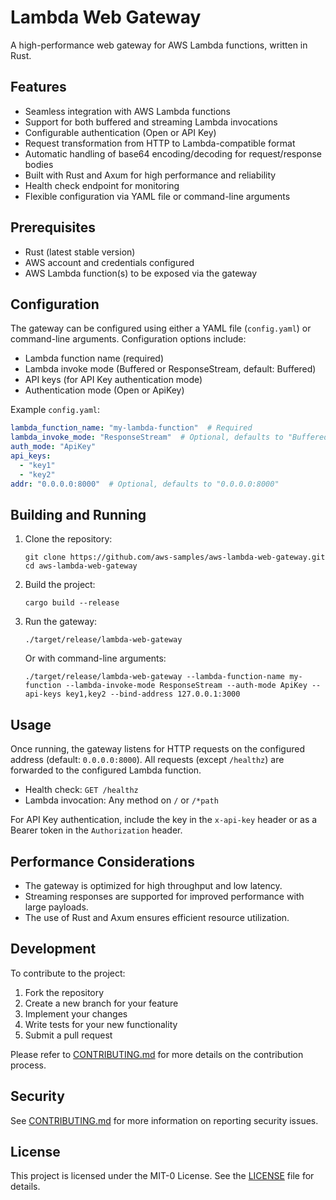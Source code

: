 # Lambda Web Gateway

A high-performance web gateway for AWS Lambda functions, written in Rust.

## Features

- Seamless integration with AWS Lambda functions
- Support for both buffered and streaming Lambda invocations
- Configurable authentication (Open or API Key)
- Request transformation from HTTP to Lambda-compatible format
- Automatic handling of base64 encoding/decoding for request/response bodies
- Built with Rust and Axum for high performance and reliability
- Health check endpoint for monitoring
- Flexible configuration via YAML file or command-line arguments

## Prerequisites

- Rust (latest stable version)
- AWS account and credentials configured
- AWS Lambda function(s) to be exposed via the gateway

## Configuration

The gateway can be configured using either a YAML file (`config.yaml`) or command-line arguments. Configuration options include:

- Lambda function name (required)
- Lambda invoke mode (Buffered or ResponseStream, default: Buffered)
- API keys (for API Key authentication mode)
- Authentication mode (Open or ApiKey)

Example `config.yaml`:

```yaml
lambda_function_name: "my-lambda-function"  # Required
lambda_invoke_mode: "ResponseStream"  # Optional, defaults to "Buffered"
auth_mode: "ApiKey"
api_keys:
  - "key1"
  - "key2"
addr: "0.0.0.0:8000"  # Optional, defaults to "0.0.0.0:8000"
```

## Building and Running

1. Clone the repository:
   ```
   git clone https://github.com/aws-samples/aws-lambda-web-gateway.git
   cd aws-lambda-web-gateway
   ```

2. Build the project:
   ```
   cargo build --release
   ```

3. Run the gateway:
   ```
   ./target/release/lambda-web-gateway
   ```

   Or with command-line arguments:
   ```
   ./target/release/lambda-web-gateway --lambda-function-name my-function --lambda-invoke-mode ResponseStream --auth-mode ApiKey --api-keys key1,key2 --bind-address 127.0.0.1:3000
   ```

## Usage

Once running, the gateway listens for HTTP requests on the configured address (default: `0.0.0.0:8000`). All requests (except `/healthz`) are forwarded to the configured Lambda function.

- Health check: `GET /healthz`
- Lambda invocation: Any method on `/` or `/*path`

For API Key authentication, include the key in the `x-api-key` header or as a Bearer token in the `Authorization` header.

## Performance Considerations

- The gateway is optimized for high throughput and low latency.
- Streaming responses are supported for improved performance with large payloads.
- The use of Rust and Axum ensures efficient resource utilization.

## Development

To contribute to the project:

1. Fork the repository
2. Create a new branch for your feature
3. Implement your changes
4. Write tests for your new functionality
5. Submit a pull request

Please refer to [CONTRIBUTING.md](CONTRIBUTING.md) for more details on the contribution process.

## Security

See [CONTRIBUTING.md](CONTRIBUTING.md#security-issue-notifications) for more information on reporting security issues.

## License

This project is licensed under the MIT-0 License. See the [LICENSE](LICENSE) file for details.
